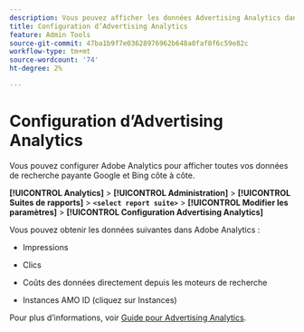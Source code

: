 ```yaml
---
description: Vous pouvez afficher les données Advertising Analytics dans Adobe Analytics
title: Configuration d’Advertising Analytics
feature: Admin Tools
source-git-commit: 47ba1b9f7e03628976962b648a0faf8f6c59e82c
workflow-type: tm+mt
source-wordcount: '74'
ht-degree: 2%

---
```



# Configuration d’Advertising Analytics

Vous pouvez configurer Adobe Analytics pour afficher toutes vos données de recherche payante Google et Bing côte à côte.

**[!UICONTROL Analytics]** > **[!UICONTROL Administration]** > **[!UICONTROL Suites de rapports]** > **`<select report suite>`** > **[!UICONTROL Modifier les paramètres]** > **[!UICONTROL Configuration Advertising Analytics]**

Vous pouvez obtenir les données suivantes dans Adobe Analytics :

* Impressions

* Clics

* Coûts des données directement depuis les moteurs de recherche

* Instances AMO ID (cliquez sur Instances)

Pour plus d’informations, voir [Guide pour Advertising Analytics](/help/integrate/c-advertising-analytics/overview.md).